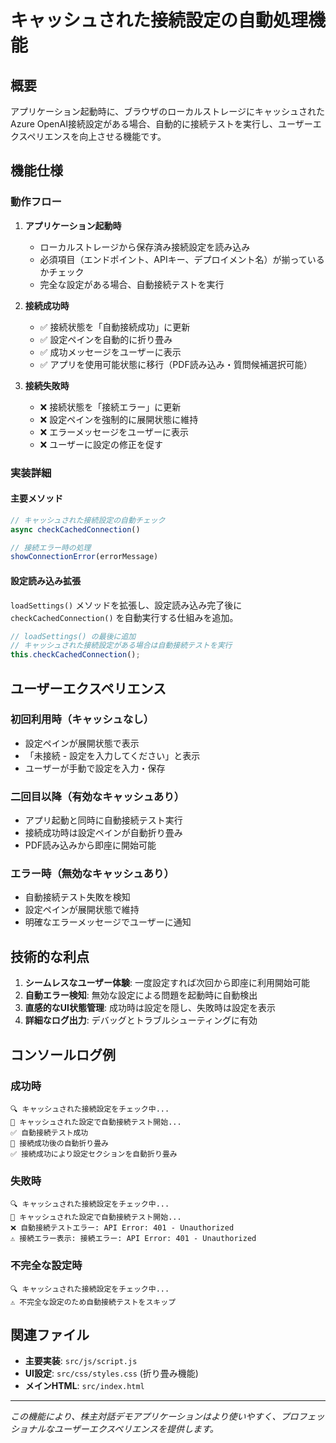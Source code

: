 # キャッシュされた接続設定の自動処理機能

## 概要

アプリケーション起動時に、ブラウザのローカルストレージにキャッシュされたAzure OpenAI接続設定がある場合、自動的に接続テストを実行し、ユーザーエクスペリエンスを向上させる機能です。

## 機能仕様

### 動作フロー

1. **アプリケーション起動時**
   - ローカルストレージから保存済み接続設定を読み込み
   - 必須項目（エンドポイント、APIキー、デプロイメント名）が揃っているかチェック
   - 完全な設定がある場合、自動接続テストを実行

2. **接続成功時**
   - ✅ 接続状態を「自動接続成功」に更新
   - ✅ 設定ペインを自動的に折り畳み
   - ✅ 成功メッセージをユーザーに表示
   - ✅ アプリを使用可能状態に移行（PDF読み込み・質問候補選択可能）

3. **接続失敗時**
   - ❌ 接続状態を「接続エラー」に更新
   - ❌ 設定ペインを強制的に展開状態に維持
   - ❌ エラーメッセージをユーザーに表示
   - ❌ ユーザーに設定の修正を促す

### 実装詳細

#### 主要メソッド

```javascript
// キャッシュされた接続設定の自動チェック
async checkCachedConnection()

// 接続エラー時の処理
showConnectionError(errorMessage)
```

#### 設定読み込み拡張

`loadSettings()` メソッドを拡張し、設定読み込み完了後に `checkCachedConnection()` を自動実行する仕組みを追加。

```javascript
// loadSettings() の最後に追加
// キャッシュされた接続設定がある場合は自動接続テストを実行
this.checkCachedConnection();
```

## ユーザーエクスペリエンス

### 初回利用時（キャッシュなし）
- 設定ペインが展開状態で表示
- 「未接続 - 設定を入力してください」と表示
- ユーザーが手動で設定を入力・保存

### 二回目以降（有効なキャッシュあり）
- アプリ起動と同時に自動接続テスト実行
- 接続成功時は設定ペインが自動折り畳み
- PDF読み込みから即座に開始可能

### エラー時（無効なキャッシュあり）
- 自動接続テスト失敗を検知
- 設定ペインが展開状態で維持
- 明確なエラーメッセージでユーザーに通知

## 技術的な利点

1. **シームレスなユーザー体験**: 一度設定すれば次回から即座に利用開始可能
2. **自動エラー検知**: 無効な設定による問題を起動時に自動検出
3. **直感的なUI状態管理**: 成功時は設定を隠し、失敗時は設定を表示
4. **詳細なログ出力**: デバッグとトラブルシューティングに有効

## コンソールログ例

### 成功時
```
🔍 キャッシュされた接続設定をチェック中...
🚀 キャッシュされた設定で自動接続テスト開始...
✅ 自動接続テスト成功
🎯 接続成功後の自動折り畳み
✅ 接続成功により設定セクションを自動折り畳み
```

### 失敗時
```
🔍 キャッシュされた接続設定をチェック中...
🚀 キャッシュされた設定で自動接続テスト開始...
❌ 自動接続テストエラー: API Error: 401 - Unauthorized
⚠️ 接続エラー表示: 接続エラー: API Error: 401 - Unauthorized
```

### 不完全な設定時
```
🔍 キャッシュされた接続設定をチェック中...
⚠️ 不完全な設定のため自動接続テストをスキップ
```

## 関連ファイル

- **主要実装**: `src/js/script.js`
- **UI設定**: `src/css/styles.css` (折り畳み機能)
- **メインHTML**: `src/index.html`

---

*この機能により、株主対話デモアプリケーションはより使いやすく、プロフェッショナルなユーザーエクスペリエンスを提供します。*